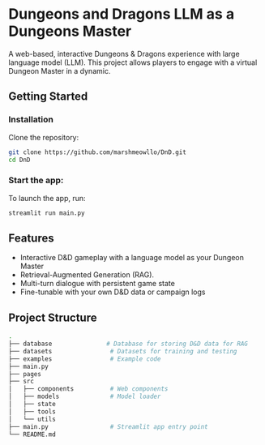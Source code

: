 # Dungeons and Dragons LLM as a Dungeons Master

A web-based, interactive Dungeons & Dragons experience with large language model (LLM). This project allows players to engage with a virtual Dungeon Master in a dynamic.

## Getting Started

### Installation
Clone the repository:

```bash
git clone https://github.com/marshmeowllo/DnD.git
cd DnD
```

### Start the app:

To launch the app, run:

```bash
streamlit run main.py
```

## Features

- Interactive D&D gameplay with a language model as your Dungeon Master
- Retrieval-Augmented Generation (RAG).
- Multi-turn dialogue with persistent game state
- Fine-tunable with your own D&D data or campaign logs

## Project Structure

```bash
.
├── database               # Database for storing D&D data for RAG
├── datasets                # Datasets for training and testing
├── examples                # Example code
├── main.py
├── pages
├── src
│   ├── components          # Web components
│   ├── models              # Model loader
│   ├── state
│   ├── tools
│   └── utils
├── main.py                 # Streamlit app entry point
└── README.md
```
